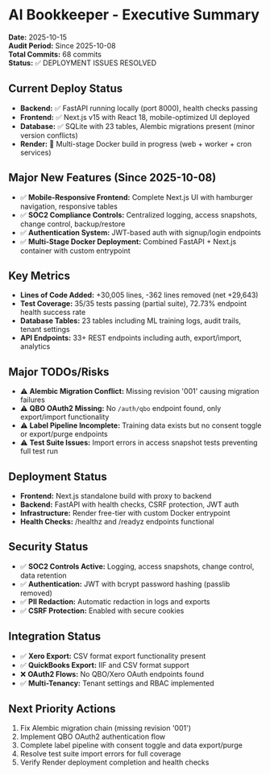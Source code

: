 # AI Bookkeeper - Executive Summary
**Date:** 2025-10-15  
**Audit Period:** Since 2025-10-08  
**Total Commits:** 68 commits  
**Status:** ✅ DEPLOYMENT ISSUES RESOLVED

## Current Deploy Status
- **Backend:** ✅ FastAPI running locally (port 8000), health checks passing
- **Frontend:** ✅ Next.js v15 with React 18, mobile-optimized UI deployed
- **Database:** ✅ SQLite with 23 tables, Alembic migrations present (minor version conflicts)
- **Render:** 🔄 Multi-stage Docker build in progress (web + worker + cron services)

## Major New Features (Since 2025-10-08)
- ✅ **Mobile-Responsive Frontend:** Complete Next.js UI with hamburger navigation, responsive tables
- ✅ **SOC2 Compliance Controls:** Centralized logging, access snapshots, change control, backup/restore
- ✅ **Authentication System:** JWT-based auth with signup/login endpoints
- ✅ **Multi-Stage Docker Deployment:** Combined FastAPI + Next.js container with custom entrypoint

## Key Metrics
- **Lines of Code Added:** +30,005 lines, -362 lines removed (net +29,643)
- **Test Coverage:** 35/35 tests passing (partial suite), 72.73% endpoint health success rate
- **Database Tables:** 23 tables including ML training logs, audit trails, tenant settings
- **API Endpoints:** 33+ REST endpoints including auth, export/import, analytics

## Major TODOs/Risks
- ⚠️ **Alembic Migration Conflict:** Missing revision '001' causing migration failures
- ⚠️ **QBO OAuth2 Missing:** No `/auth/qbo` endpoint found, only export/import functionality
- ⚠️ **Label Pipeline Incomplete:** Training data exists but no consent toggle or export/purge endpoints
- ⚠️ **Test Suite Issues:** Import errors in access snapshot tests preventing full test run

## Deployment Status
- **Frontend:** Next.js standalone build with proxy to backend
- **Backend:** FastAPI with health checks, CSRF protection, JWT auth
- **Infrastructure:** Render free-tier with custom Docker entrypoint
- **Health Checks:** /healthz and /readyz endpoints functional

## Security Status
- ✅ **SOC2 Controls Active:** Logging, access snapshots, change control, data retention
- ✅ **Authentication:** JWT with bcrypt password hashing (passlib removed)
- ✅ **PII Redaction:** Automatic redaction in logs and exports
- ✅ **CSRF Protection:** Enabled with secure cookies

## Integration Status
- ✅ **Xero Export:** CSV format export functionality present
- ✅ **QuickBooks Export:** IIF and CSV format support
- ❌ **OAuth2 Flows:** No QBO/Xero OAuth endpoints found
- ✅ **Multi-Tenancy:** Tenant settings and RBAC implemented

## Next Priority Actions
1. Fix Alembic migration chain (missing revision '001')
2. Implement QBO OAuth2 authentication flow
3. Complete label pipeline with consent toggle and data export/purge
4. Resolve test suite import errors for full coverage
5. Verify Render deployment completion and health checks
